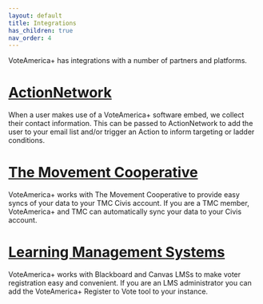 ```yaml
---
layout: default
title: Integrations
has_children: true
nav_order: 4
---
```


VoteAmerica+ has integrations with a number of partners and platforms.

# [ActionNetwork](/integrations/action_network/)

When a user makes use of a VoteAmerica+ software embed, we collect their contact information. This can be
passed to ActionNetwork to add the user to your email list and/or trigger an Action to inform targeting or ladder conditions.

# [The Movement Cooperative](/integrations/the_movement_cooperative/)

VoteAmerica+ works with The Movement Cooperative
to provide easy syncs of your data to your TMC Civis account. If you are a
TMC member, VoteAmerica+ and TMC can automatically sync your data to your
Civis account.

# [Learning Management Systems](/integrations/learning_management_systems/)

VoteAmerica+ works with Blackboard and Canvas LMSs to make voter registration easy and convenient.
If you are an LMS administrator you can add the VoteAmerica+ Register to Vote tool to your instance.
